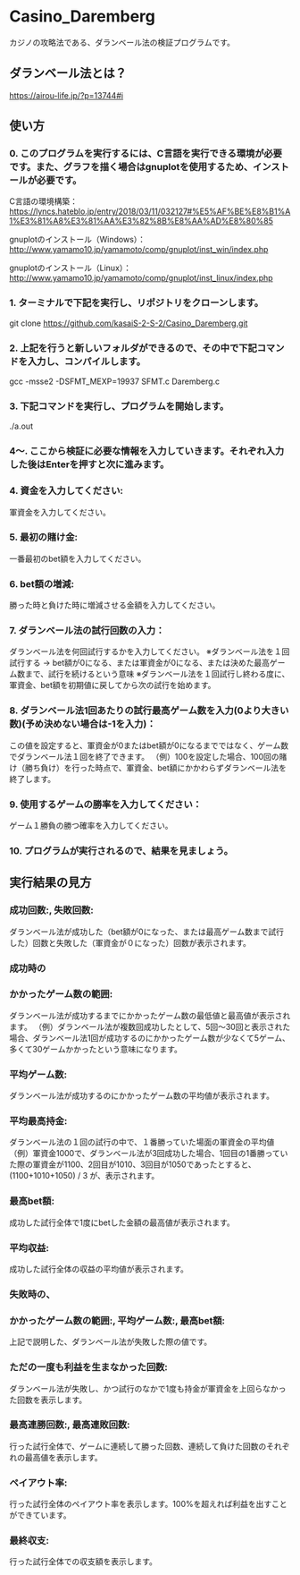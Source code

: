 # Casino_Daremberg
カジノの攻略法である、ダランベール法の検証プログラムです。
## ダランベール法とは？
https://airou-life.jp/?p=13744#i
## 使い方
### 0. このプログラムを実行するには、C言語を実行できる環境が必要です。また、グラフを描く場合はgnuplotを使用するため、インストールが必要です。
C言語の環境構築：https://lyncs.hateblo.jp/entry/2018/03/11/032127#%E5%AF%BE%E8%B1%A1%E3%81%A8%E3%81%AA%E3%82%8B%E8%AA%AD%E8%80%85

gnuplotのインストール（Windows）：http://www.yamamo10.jp/yamamoto/comp/gnuplot/inst_win/index.php

gnuplotのインストール（Linux）：http://www.yamamo10.jp/yamamoto/comp/gnuplot/inst_linux/index.php
### 1. ターミナルで下記を実行し、リポジトリをクローンします。
git clone https://github.com/kasaiS-2-S-2/Casino_Daremberg.git
### 2. 上記を行うと新しいフォルダができるので、その中で下記コマンドを入力し、コンパイルします。
gcc -msse2 -DSFMT_MEXP=19937 SFMT.c Daremberg.c
### 3. 下記コマンドを実行し、プログラムを開始します。
./a.out

### 4〜. ここから検証に必要な情報を入力していきます。それぞれ入力した後はEnterを押すと次に進みます。

### 4. 資金を入力してください:
軍資金を入力してください。
### 5. 最初の賭け金:
一番最初のbet額を入力してください。
### 6. bet額の増減:
勝った時と負けた時に増減させる金額を入力してください。
### 7. ダランベール法の試行回数の入力：
ダランベール法を何回試行するかを入力してください。
※ダランベール法を１回試行する → bet額が0になる、または軍資金が0になる、または決めた最高ゲーム数まで、試行を続けるという意味
※ダランベール法を１回試行し終わる度に、軍資金、bet額を初期値に戻してから次の試行を始めます。
### 8. ダランベール法1回あたりの試行最高ゲーム数を入力(0より大きい数)(予め決めない場合は-1を入力)：
この値を設定すると、軍資金が0またはbet額が0になるまでではなく、ゲーム数でダランベール法１回を終了できます。
（例）100を設定した場合、100回の賭け（勝ち負け）を行った時点で、軍資金、bet額にかかわらずダランベール法を終了します。
### 9. 使用するゲームの勝率を入力してください：
ゲーム１勝負の勝つ確率を入力してください。
### 10. プログラムが実行されるので、結果を見ましょう。

## 実行結果の見方
### 成功回数:, 失敗回数:
ダランベール法が成功した（bet額が0になった、または最高ゲーム数まで試行した）回数と失敗した（軍資金が０になった）回数が表示されます。
### 成功時の
### かかったゲーム数の範囲:
ダランベール法が成功するまでにかかったゲーム数の最低値と最高値が表示されます。
（例）ダランベール法が複数回成功したとして、5回〜30回と表示された場合、ダランベール法1回が成功するのにかかったゲーム数が少なくて5ゲーム、多くて30ゲームかかったという意味になります。
### 平均ゲーム数:
ダランベール法が成功するのにかかったゲーム数の平均値が表示されます。
### 平均最高持金:
ダランベール法の１回の試行の中で、１番勝っていた場面の軍資金の平均値
（例）軍資金1000で、ダランベール法が3回成功した場合、1回目の1番勝っていた際の軍資金が1100、2回目が1010、3回目が1050であったとすると、(1100+1010+1050) / 3 が、表示されます。
### 最高bet額:
成功した試行全体で1度にbetした金額の最高値が表示されます。
### 平均収益:
成功した試行全体の収益の平均値が表示されます。
### 失敗時の、
### かかったゲーム数の範囲:, 平均ゲーム数:, 最高bet額:
上記で説明した、ダランベール法が失敗した際の値です。
### ただの一度も利益を生まなかった回数:
ダランベール法が失敗し、かつ試行のなかで1度も持金が軍資金を上回らなかった回数を表示します。

### 最高連勝回数:, 最高連敗回数:
行った試行全体で、ゲームに連続して勝った回数、連続して負けた回数のそれぞれの最高値を表示します。
### ペイアウト率:
行った試行全体のペイアウト率を表示します。100%を超えれば利益を出すことができています。
### 最終収支:
行った試行全体での収支額を表示します。
